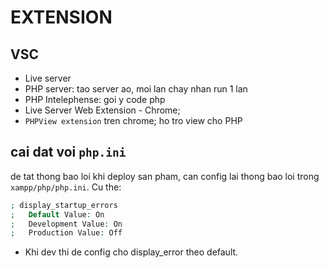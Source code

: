 # EXTENSION

## VSC

- Live server
- PHP server: tao server ao, moi lan chay nhan run 1 lan
- PHP Intelephense: goi y code php
- Live Server Web Extension - Chrome;
- `PHPView extension` tren chrome; ho tro view cho PHP

## cai dat voi `php.ini`

de tat thong bao loi khi deploy san pham, can config lai thong bao loi trong `xampp/php/php.ini`. Cu the:

```php
; display_startup_errors
;   Default Value: On
;   Development Value: On
;   Production Value: Off
```

- Khi dev thi de config cho display_error theo default.
